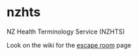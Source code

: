 # nzhts
NZ Health Terminology Service (NZHTS)

Look on the wiki for the [escape room](https://github.com/hiso-nz/nzhts/wiki/Escape-room) page
